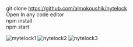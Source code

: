 git clone https://github.com/almokoushik/nytelock<br/>
Open In any code editor<br/>
npm install<br/>
npm start<br/>


![mytelock1](https://user-images.githubusercontent.com/29341742/124953102-a40b6c80-e036-11eb-9d1e-a2605e53e140.png)
![nytelock2](https://user-images.githubusercontent.com/29341742/124953087-a241a900-e036-11eb-9bd5-3ea598566ee8.png)
![nytelock3](https://user-images.githubusercontent.com/29341742/124953073-9fdf4f00-e036-11eb-8cc7-3ea1edd5f89d.png)



